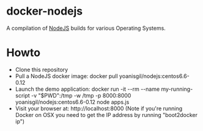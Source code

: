 # docker-nodejs

A compilation of [NodeJS](https://nodejs.org/) builds for various Operating Systems.


# Howto

* Clone this repository
* Pull a NodeJS docker image: docker pull yoanisgil/nodejs:centos6.6-0.12
* Launch the demo application: docker run -it --rm --name my-running-script -v "$PWD":/tmp -w /tmp -p 8000:8000 yoanisgil/nodejs:centos6.6-0.12 node apps.js
* Visit your browser at: http://localhost:8000 (Note if you're running Docker on OSX you need to get the IP address by running "boot2docker ip")
